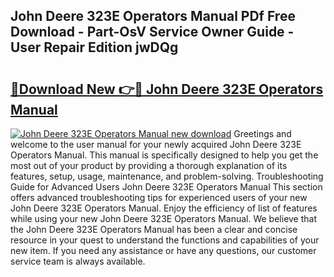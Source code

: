 ## John Deere 323E Operators Manual PDf Free Download - Part-OsV Service Owner Guide - User Repair Edition jwDQg

# <h2><a href="http://bc92292.oget.top/?id=John+Deere+323E+Operators+Manual">🔗Download New 👉🔴 John Deere 323E Operators Manual</a></h2>

[![John Deere 323E Operators Manual new download](https://i.imgur.com/5g1atiW.png)](http://bc92292.oget.top/?id=John+Deere+323E+Operators+Manual)
Greetings and welcome to the user manual for your newly acquired John Deere 323E Operators Manual. This manual is specifically designed to help you get the most out of your product by providing a thorough explanation of its features, setup, usage, maintenance, and problem-solving. Troubleshooting Guide for Advanced Users John Deere 323E Operators Manual This section offers advanced troubleshooting tips for experienced users of your new John Deere 323E Operators Manual. Enjoy the efficiency of list of features while using your new John Deere 323E Operators Manual. We believe that the John Deere 323E Operators Manual has been a clear and concise resource in your quest to understand the functions and capabilities of your new item. If you need any assistance or have any questions, our customer service team is always available.
